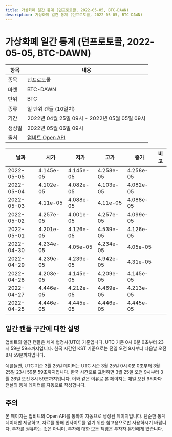 ```yaml
---
title: 가상화폐 일간 통계 (던프로토콜, 2022-05-05, BTC-DAWN)
description: 가상화폐 일간 통계 (던프로토콜, 2022-05-05, BTC-DAWN)
---
```



가상화폐 일간 통계 (던프로토콜, 2022-05-05, BTC-DAWN)
===

|항목|내용|
|--|--|
|종목|던프로토콜|
|마켓|BTC-DAWN|
|단위|BTC|
|종류|일 단위 캔들 (10일치)|
|기간|2022년 04월 25일 09시 - 2022년 05월 05일 09시|
|생성일|2022년 05월 06일 09시|
|출처|[업비트 Open API](https://docs.upbit.com)|


|날짜|시가|저가|고가|종가|비고|
|--|--|--|--|--|--|
|2022-05-05|4.145e-05|4.145e-05|4.258e-05|4.258e-05|    |
|2022-05-04|4.102e-05|4.082e-05|4.103e-05|4.082e-05|    |
|2022-05-03|4.11e-05|4.088e-05|4.11e-05|4.088e-05|    |
|2022-05-02|4.257e-05|4.001e-05|4.257e-05|4.099e-05|    |
|2022-05-01|4.201e-05|4.126e-05|4.539e-05|4.126e-05|    |
|2022-04-30|4.234e-05|4.05e-05|4.234e-05|4.05e-05|    |
|2022-04-29|4.239e-05|4.239e-05|4.942e-05|4.31e-05|    |
|2022-04-28|4.203e-05|4.145e-05|4.209e-05|4.145e-05|    |
|2022-04-27|4.446e-05|4.212e-05|4.469e-05|4.213e-05|    |
|2022-04-25|4.446e-05|4.445e-05|4.446e-05|4.445e-05|    |


일간 캔들 구간에 대한 설명
---


업비트의 일간 캔들은 세계 협정시(UTC) 기준입니다. 
UTC 기준 0시 0분 0초부터 23시 59분 59초까지입니다. 
한국 시간인 KST 기준으로는 전일 오전 9시부터 다음날 오전 8시 59분까지입니다. 


예를들면, UTC 기준 3월 25일 데이터는 UTC 시준 3월 25일 0시 0분 0초부터 3월 25일 23시 59분 59초까지입니다. 
한국 시간으로 표현하면 3월 25일 오전 9시부터 3월 26일 오전 8시 59분까지입니다. 
이와 같은 이유로 본 페이지는 매일 오전 9시마다 전날의 통계 데이터를 자동으로 작성합니다. 


주의
---


본 페이지는 업비트의 Open API를 통하여 자동으로 생성된 페이지입니다. 
단순한 통계 데이터만 제공하고, 자료를 통해 인사이트를 얻기 위한 참고용으로만 사용하시기 바랍니다. 
투자를 권유하는 것은 아니며, 투자에 대한 모든 책임은 투자자 본인에게 있습니다. 
